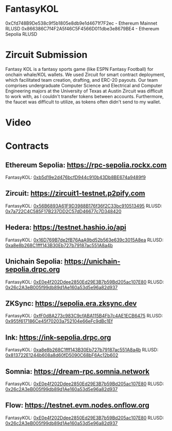 # FantasyKOL

0xCfd748B9De538c9f5b1805e8db9e1d4671f7F2ec - Ethereum Mainnet RLUSD
0x866386C7f4F2A5f46C5F4566D011dbe3e8679BE4 - Ethereum Sepolia RLUSD

# Zircuit Submission
Fantasy KOL is a fantasy sports game (like ESPN Fantasy Football) for onchain whale/KOL wallets. 
We used Zircuit for smart contract deployment, which facilitated team creation, drafting, and ERC-20 payouts.
Our team comprises undergraduate Computer Science and Electrical and Computer Engineering majors at the University of Texas at Austin
Zircuit was difficult to work with, as I couldn't transfer tokens between accounts. Furthermore, the faucet was difficult to utilize, as tokens often didn't send to my wallet.

# Video


# Contracts

## Ethereum Sepolia: https://rpc-sepolia.rockx.com

FantasyKOL: [0xb5d19e2d476bcfD944c910b43Db8BE674a9489f9](https://sepolia.etherscan.io/address/0xb5d19e2d476bcfD944c910b43Db8BE674a9489f9)

## Zircuit: https://zircuit1-testnet.p2pify.com

FantasyKOL: [0x56B6893A61F9D3988B176f36f2C33bc910513495](https://explorer.testnet.zircuit.com/address/0x56B6893A61F9D3988B176f36f2C33bc910513495)
RLUSD: [0x7a722C4C585F17B237DD2C57dD46677c7D348420](https://explorer.testnet.zircuit.com/address/0x7a722C4C585F17B237DD2C57dD46677c7D348420)

## Hedera: https://testnet.hashio.io/api

FantasyKOL: [0x16D769B7de2fB76AaA9bd52b563e639c3015A8ea](https://hashscan.io/testnet/contract/0.0.5641018?pr=1&pa=1&pf=1&ps=1)
RLUSD: [0xa8e8b268C1fff143B30Eb727b79187ac551A8a4b](https://hashscan.io/testnet/contract/0.0.5640726?pr=1&pa=1&ps=1&pf=1)

## Unichain Sepolia: https://unichain-sepolia.drpc.org

FantasyKOL: [0xE0e4f202Ddee2850Ed29E3B7b59Bd205ac107E80](https://unichain-sepolia.blockscout.com/address/0xE0e4f202Ddee2850Ed29E3B7b59Bd205ac107E80)
RLUSD: [0x26c2A3eB005f99db89d1Ae160a53d5e96a82d937](https://unichain-sepolia.blockscout.com/token/0x26c2A3eB005f99db89d1Ae160a53d5e96a82d937)

## ZKSync: https://sepolia.era.zksync.dev

FantasyKOL: [0xfF0d8A273c983C9cfABA115B4Fb7c4AE1ECB6475](https://sepolia.explorer.zksync.io/address/0xfF0d8A273c983C9cfABA115B4Fb7c4AE1ECB6475)
RLUSD: [0x955f617186Ce45f70203a752104e66eFc9dBc1Ef](https://sepolia.explorer.zksync.io/address/0x955f617186Ce45f70203a752104e66eFc9dBc1Ef)

## Ink: https://ink-sepolia.drpc.org

FantasyKOL: [0xa8e8b268C1fff143B30Eb727b79187ac551A8a4b](https://explorer-sepolia.inkonchain.com/address/0xa8e8b268C1fff143B30Eb727b79187ac551A8a4b)
RLUSD: [0x813722E1244b608a8d60fD5090C68bF6Ac12b602](https://explorer-sepolia.inkonchain.com/address/0x813722E1244b608a8d60fD5090C68bF6Ac12b602)

## Somnia: https://dream-rpc.somnia.network

FantasyKOL: [0xE0e4f202Ddee2850Ed29E3B7b59Bd205ac107E80](https://somnia-devnet.socialscan.io/address/0xE0e4f202Ddee2850Ed29E3B7b59Bd205ac107E80)
RLUSD: [0x26c2A3eB005f99db89d1Ae160a53d5e96a82d937](https://somnia-devnet.socialscan.io/address/0x26c2A3eB005f99db89d1Ae160a53d5e96a82d937)

## Flow: https://testnet.evm.nodes.onflow.org

FantasyKOL: [0xE0e4f202Ddee2850Ed29E3B7b59Bd205ac107E80](https://evm-testnet.flowscan.io/address/0xE0e4f202Ddee2850Ed29E3B7b59Bd205ac107E80)
RLUSD: [0x26c2A3eB005f99db89d1Ae160a53d5e96a82d937](https://evm-testnet.flowscan.io/address/0x26c2A3eB005f99db89d1Ae160a53d5e96a82d937)
